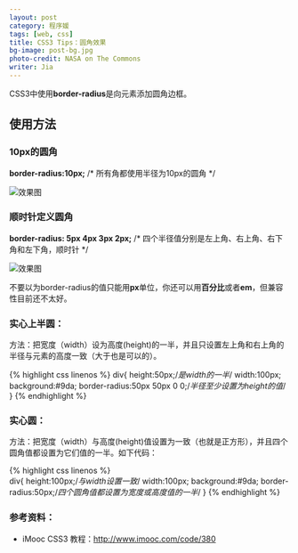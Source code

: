 ```yaml
---
layout: post
category: 程序媛
tags: [web, css]
title: CSS3 Tips：圆角效果
bg-image: post-bg.jpg
photo-credit: NASA on The Commons
writer: Jia
---
```


CSS3中使用**border-radius**是向元素添加圆角边框。

## 使用方法

### 10px的圆角
**border-radius:10px;** /* 所有角都使用半径为10px的圆角 */ 

![效果图](http://img.mukewang.com/52e216d2000195ef01110111.jpg)

### 顺时针定义圆角
**border-radius: 5px 4px 3px 2px;** /* 四个半径值分别是左上角、右上角、右下角和左下角，顺时针 */ 

![效果图](http://img.mukewang.com/52e216f9000131a201110111.jpg)

不要以为border-radius的值只能用**px**单位，你还可以用**百分比**或者**em**，但兼容性目前还不太好。

<!-- break -->

### 实心上半圆：

方法：把宽度（width）设为高度(height)的一半，并且只设置左上角和右上角的半径与元素的高度一致（大于也是可以的）。
    
{% highlight css linenos %}
div{
  height:50px;/*是width的一半*/
  width:100px;
  background:#9da;
  border-radius:50px 50px 0 0;/*半径至少设置为height的值*/
}
{% endhighlight %}
    
### 实心圆：

方法：把宽度（width）与高度(height)值设置为一致（也就是正方形），并且四个圆角值都设置为它们值的一半。如下代码：
    
{% highlight css linenos %}  
div{
  height:100px;/*与width设置一致*/
  width:100px;
  background:#9da;
  border-radius:50px;/*四个圆角值都设置为宽度或高度值的一半*/
}
{% endhighlight %}

### 参考资料：
 - iMooc CSS3 教程：<http://www.imooc.com/code/380>
